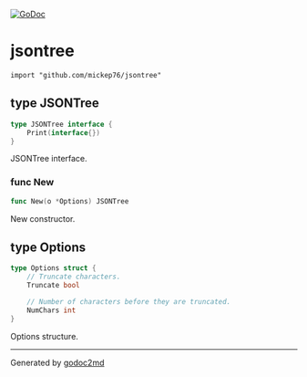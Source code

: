 [![GoDoc](https://godoc.org/github.com/mickep76/jsontree?status.svg)](https://godoc.org/github.com/mickep76/jsontree)

# jsontree
    import "github.com/mickep76/jsontree"







## type JSONTree
``` go
type JSONTree interface {
    Print(interface{})
}
```
JSONTree interface.









### func New
``` go
func New(o *Options) JSONTree
```
New constructor.




## type Options
``` go
type Options struct {
    // Truncate characters.
    Truncate bool

    // Number of characters before they are truncated.
    NumChars int
}
```
Options structure.

















- - -
Generated by [godoc2md](http://godoc.org/github.com/davecheney/godoc2md)
